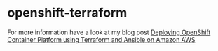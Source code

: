 # openshift-terraform

For more information have a look at my blog post [Deploying OpenShift Container Platform using Terraform and Ansible on Amazon AWS](https://techbloc.net/archives/3222)
